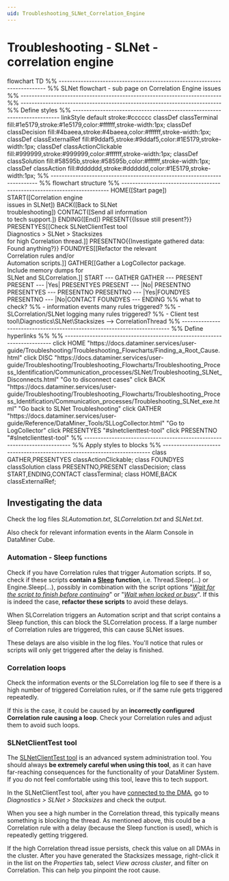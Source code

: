 ```yaml
---
uid: Troubleshooting_SLNet_Correlation_Engine
---
```


# Troubleshooting - SLNet - correlation engine

<div class="mermaid">
flowchart TD
%% -------------------------------------------------------------------------
%% SLNet flowchart - sub page on Correlation Engine issues
%% -------------------------------------------------------------------------
%% -------------------------------------------------------------------------
%% Define styles
%% -------------------------------------------------------------------------
linkStyle default stroke:#cccccc
classDef classTerminal fill:#1e5179,stroke:#1e5179,color:#ffffff,stroke-width:1px;
classDef classDecision fill:#4baeea,stroke:#4baeea,color:#ffffff,stroke-width:1px;
classDef classExternalRef fill:#9ddaf5,stroke:#9ddaf5,color:#1E5179,stroke-width:1px;
classDef classActionClickable fill:#999999,stroke:#999999,color:#ffffff,stroke-width:1px;
classDef classSolution fill:#58595b,stroke:#58595b,color:#ffffff,stroke-width:1px;
classDef classAction fill:#dddddd,stroke:#dddddd,color:#1E5179,stroke-width:1px;
%% -------------------------------------------------------------------------
%% flowchart structure
%% -------------------------------------------------------------------------
HOME([Start page])
START([Correlation engine <br />issues in SLNet])
BACK([Back to SLNet <br/>troubleshooting])
CONTACT([Send all information<br/>to tech support.])
ENDING([End])
PRESENT{{Issue still present?}}
PRESENTYES[[Check SLNetClientTest tool<br/>Diagnostics > SLNet > Stacksizes <br/>for high Correlation thread.]]
PRESENTNO{{Investigate gathered data: <br/>Found anything?}}
FOUNDYES[[Refactor the relevant<br/>Correlation rules and/or<br/>Automation scripts.]]
GATHER[[Gather a LogCollector package.<br/>Include memory dumps for<br/>SLNet and SLCorrelation.]]
START ---  GATHER
GATHER --- PRESENT
PRESENT --- |Yes| PRESENTYES
PRESENT --- |No| PRESENTNO
PRESENTYES --- PRESENTNO
PRESENTNO --- |Yes|FOUNDYES
PRESENTNO --- |No|CONTACT
FOUNDYES --- ENDING
%% what to check?
%% - information events many rules triggered?
%% - SLCorrelation/SLNet logging many rules triggered?
%% - Client test tool\Diagnostics\SLNet\Stacksizes --> CorrelationThread
%% -------------------------------------------------------------------------
%% Define hyperlinks %%
%% -------------------------------------------------------------------------
click HOME "https://docs.dataminer.services/user-guide/Troubleshooting/Troubleshooting_Flowcharts/Finding_a_Root_Cause.html"
click DISC "https://docs.dataminer.services/user-guide/Troubleshooting/Troubleshooting_Flowcharts/Troubleshooting_Process_Identification/Communication_processes/SLNet/Troubleshooting_SLNet_Disconnects.html" "Go to disconnect cases"
click BACK "https://docs.dataminer.services/user-guide/Troubleshooting/Troubleshooting_Flowcharts/Troubleshooting_Process_Identification/Communication_processes/Troubleshooting_SLNet_exe.html" "Go back to SLNet Troubleshooting"
click GATHER "https://docs.dataminer.services/user-guide/Reference/DataMiner_Tools/SLLogCollector.html" "Go to LogCollector"
click PRESENTYES "#slnetclienttest-tool"
click PRESENTNO "#slnetclienttest-tool"
%% -------------------------------------------------------------------------
%% Apply styles to blocks
%% -------------------------------------------------------------------------
class GATHER,PRESENTYES classActionClickable;
class FOUNDYES classSolution
class PRESENTNO,PRESENT classDecision;
class START,ENDING,CONTACT classTerminal;
class HOME,BACK classExternalRef;
</div>

## Investigating the data

Check the log files *SLAutomation.txt*, *SLCorrelation.txt* and *SLNet.txt*.

Also check for relevant information events in the Alarm Console in DataMiner Cube.

### Automation - Sleep functions

Check if you have Correlation rules that trigger Automation scripts. If so, check if these scripts **contain a [Sleep](xref:Sleep) function**, i.e. Thread.Sleep(...) or Engine.Sleep(...), possibly in combination with the script options "[*Wait for the script to finish before continuing*](xref:Script_execution_options)" or "[*Wait when locked or busy*](xref:Script_execution_options)". If this is indeed the case, **refactor these scripts** to avoid these delays.

When SLCorrelation triggers an Automation script and that script contains a Sleep function, this can block the SLCorrelation process. If a large number of Correlation rules are triggered, this can cause SLNet issues.

These delays are also visible in the log files. You'll notice that rules or scripts will only get triggered after the delay is finished.

### Correlation loops

Check the information events or the SLCorrelation log file to see if there is a high number of triggered Correlation rules, or if the same rule gets triggered repeatedly.

If this is the case, it could be caused by an **incorrectly configured Correlation rule causing a loop**. Check your Correlation rules and adjust them to avoid such loops.

### SLNetClientTest tool

The [SLNetClientTest tool](xref:SLNetClientTest_tool_advanced_procedures) is an advanced system administration tool. You should always **be extremely careful when using this tool**, as it can have far-reaching consequences for the functionality of your DataMiner System. If you do not feel comfortable using this tool, leave this to tech support.

In the SLNetClientTest tool, after you have [connected to the DMA](xref:Connecting_to_a_DMA_with_the_SLNetClientTest_tool), go to *Diagnostics > SLNet > Stacksizes* and check the output.

When you see a high number in the Correlation thread, this typically means something is blocking the thread. As mentioned above, this could be a Correlation rule with a delay (because the Sleep function is used), which is repeatedly getting triggered.

If the high Correlation thread issue persists, check this value on all DMAs in the cluster. After you have generated the Stacksizes message, right-click it in the list on the *Properties* tab, select *View across cluster*, and filter on Correlation. This can help you pinpoint the root cause.
